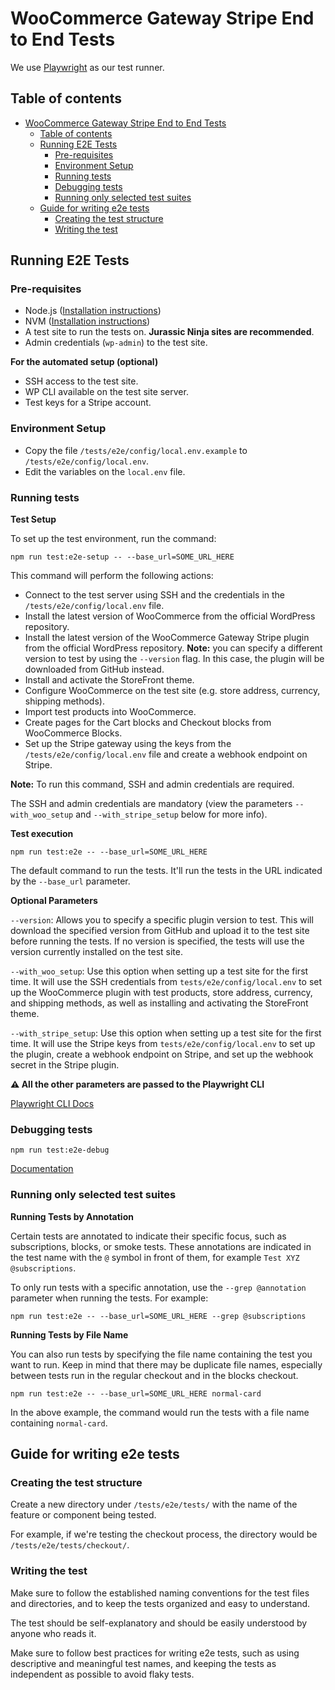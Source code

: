 # WooCommerce Gateway Stripe End to End Tests

We use [Playwright](https://playwright.dev/) as our test runner. 

## Table of contents

- [WooCommerce Gateway Stripe End to End Tests](#woocommerce-gateway-stripe-end-to-end-tests)
  - [Table of contents](#table-of-contents)
  - [Running E2E Tests](#running-e2e-tests)
    - [Pre-requisites](#pre-requisites)
    - [Environment Setup](#environment-setup)
    - [Running tests](#running-tests)
    - [Debugging tests](#debugging-tests)
    - [Running only selected test suites](#running-only-selected-test-suites)
  - [Guide for writing e2e tests](#guide-for-writing-e2e-tests)
    - [Creating the test structure](#creating-the-test-structure)
    - [Writing the test](#writing-the-test)
  
## Running E2E Tests

### Pre-requisites

- Node.js ([Installation instructions](https://nodejs.org/en/download/))
- NVM ([Installation instructions](https://github.com/nvm-sh/nvm))
- A test site to run the tests on. **Jurassic Ninja sites are recommended**.
- Admin credentials (`wp-admin`) to the test site.

**For the automated setup (optional)**

- SSH access to the test site.
- WP CLI available on the test site server.
- Test keys for a Stripe account.

### Environment Setup

- Copy the file `/tests/e2e/config/local.env.example` to `/tests/e2e/config/local.env`.
- Edit the variables on the `local.env` file.

### Running tests

**Test Setup**

To set up the test environment, run the command:

`npm run test:e2e-setup -- --base_url=SOME_URL_HERE`

This command will perform the following actions:

- Connect to the test server using SSH and the credentials in the `/tests/e2e/config/local.env` file.
- Install the latest version of WooCommerce from the official WordPress repository.
- Install the latest version of the WooCommerce Gateway Stripe plugin from the official WordPress repository. 
  **Note:** you can specify a different version to test by using the `--version` flag. In this case, the plugin will be downloaded from GitHub instead.
- Install and activate the StoreFront theme.
- Configure WooCommerce on the test site (e.g. store address, currency, shipping methods).
- Import test products into WooCommerce.
- Create pages for the Cart blocks and Checkout blocks from WooCommerce Blocks.
- Set up the Stripe gateway using the keys from the `/tests/e2e/config/local.env` file and create a webhook endpoint on Stripe.

**Note:** To run this command, SSH and admin credentials are required. 

The SSH and admin credentials are mandatory (view the parameters `--with_woo_setup` and `--with_stripe_setup` below for more info).

**Test execution**

`npm run test:e2e -- --base_url=SOME_URL_HERE`

The default command to run the tests. It'll run the tests in the URL indicated by the `--base_url` parameter.

**Optional Parameters**

`--version`: Allows you to specify a specific plugin version to test. This will download the specified version from GitHub and upload it to the test site before running the tests. If no version is specified, the tests will use the version currently installed on the test site.

`--with_woo_setup`: Use this option when setting up a test site for the first time. It will use the SSH credentials from `tests/e2e/config/local.env` to set up the WooCommerce plugin with test products, store address, currency, and shipping methods, as well as installing and activating the StoreFront theme.

`--with_stripe_setup`: Use this option when setting up a test site for the first time. It will use the Stripe keys from `tests/e2e/config/local.env` to set up the plugin, create a webhook endpoint on Stripe, and set up the webhook secret in the Stripe plugin.

**⚠️ All the other parameters are passed to the Playwright CLI**

[Playwright CLI Docs](https://playwright.dev/docs/test-cli)

### Debugging tests

`npm run test:e2e-debug`

[Documentation](https://playwright.dev/docs/debug)

### Running only selected test suites

**Running Tests by Annotation**

Certain tests are annotated to indicate their specific focus, such as subscriptions, blocks, or smoke tests. These annotations are indicated in the test name with the `@` symbol in front of them, for example `Test XYZ @subscriptions`.

To only run tests with a specific annotation, use the `--grep @annotation` parameter when running the tests. For example:

`npm run test:e2e -- --base_url=SOME_URL_HERE --grep @subscriptions`

**Running Tests by File Name**

You can also run tests by specifying the file name containing the test you want to run. Keep in mind that there may be duplicate file names, especially between tests run in the regular checkout and in the blocks checkout.

 `npm run test:e2e -- --base_url=SOME_URL_HERE normal-card`

 In the above example, the command would run the tests with a file name containing `normal-card`.

## Guide for writing e2e tests
### Creating the test structure

Create a new directory under `/tests/e2e/tests/` with the name of the feature or component being tested.

For example, if we're testing the checkout process, the directory would be `/tests/e2e/tests/checkout/`.

### Writing the test

Make sure to follow the established naming conventions for the test files and directories, and to keep the tests organized and easy to understand.

The test should be self-explanatory and should be easily understood by anyone who reads it.

Make sure to follow best practices for writing e2e tests, such as using descriptive and meaningful test names, and keeping the tests as independent as possible to avoid flaky tests.
